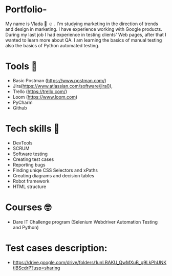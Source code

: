 # Portfolio-
My name is Vlada :wave: :relaxed: . I'm studying marketing in the direction of trends and design in marketing. I have experience working with Google products. During my last job I had experience in testing clients' Web pages, after that I wanted to learn more about QA. I am learning the basics of manual testing also the basics of Python automated testing.
# Tools :muscle:
  - Basic Postman (https://www.postman.com/)
  - Jira(https://www.atlassian.com/software/jira0), 
  - Trello (https://trello.com/) 
  - Loom (https://www.loom.com)
  - PyCharm
  - Github
  # Tech skills :brain:
  - DevTools
  - SCRUM
  - Software testing
  - Creating test cases
  - Reporting bugs
  - Finding uniqe CSS Selectors and xPaths
  - Creating diagrams and decision tables
  - Robot framework
  - HTML structure
  # Courses 	:nerd_face:
  - Dare IT Challenge program (Selenium Webdriver Automation Testing and Python)

  # Test cases description:
- https://drive.google.com/drive/folders/1unLBAKU_QwMXuB_g9LkPhUNKtlBScdrP?usp=sharing

